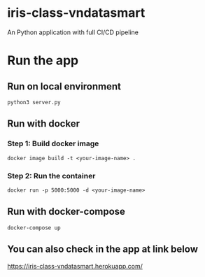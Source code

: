 # iris-class-vndatasmart

<p>An Python application with full CI/CD pipeline</p>

# Run the app

## Run on local environment
```
python3 server.py
```
## Run with docker

### Step 1: Build docker image
```
docker image build -t <your-image-name> .
```
### Step 2: Run the container
```
docker run -p 5000:5000 -d <your-image-name>
```

## Run with docker-compose
```
docker-compose up
```

## You can also check in the app at link below
https://iris-class-vndatasmart.herokuapp.com/